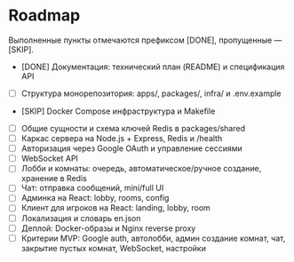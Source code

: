# Roadmap
Выполненные пункты отмечаются префиксом [DONE], пропущенные — [SKIP].

- [DONE] Документация: технический план (README) и спецификация API
- [ ] Структура монорепозитория: apps/, packages/, infra/ и .env.example
- [SKIP] Docker Compose инфраструктура и Makefile
- [ ] Общие сущности и схема ключей Redis в packages/shared
- [ ] Каркас сервера на Node.js + Express, Redis и /health
- [ ] Авторизация через Google OAuth и управление сессиями
- [ ] WebSocket API
- [ ] Лобби и комнаты: очередь, автоматическое/ручное создание, хранение в Redis
- [ ] Чат: отправка сообщений, mini/full UI
- [ ] Админка на React: lobby, rooms, config
- [ ] Клиент для игроков на React: landing, lobby, room
- [ ] Локализация и словарь en.json
- [ ] Деплой: Docker-образы и Nginx reverse proxy
- [ ] Критерии MVP: Google auth, автолобби, админ создание комнат, чат, закрытие пустых комнат, WebSocket, настройки
